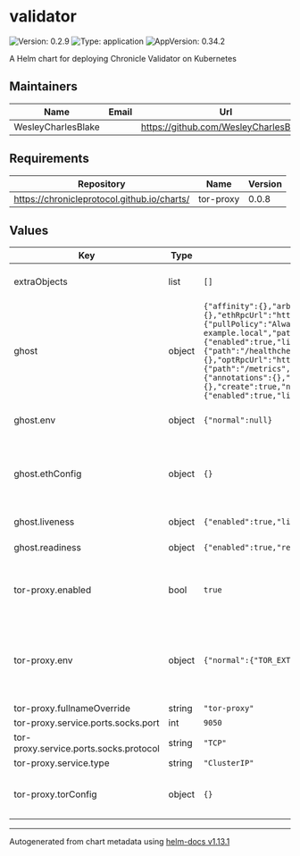 # validator

![Version: 0.2.9](https://img.shields.io/badge/Version-0.2.9-informational?style=flat-square) ![Type: application](https://img.shields.io/badge/Type-application-informational?style=flat-square) ![AppVersion: 0.34.2](https://img.shields.io/badge/AppVersion-0.34.2-informational?style=flat-square)

A Helm chart for deploying Chronicle Validator on Kubernetes

## Maintainers

| Name | Email | Url |
| ---- | ------ | --- |
| WesleyCharlesBlake |  | <https://github.com/WesleyCharlesBlake/> |

## Requirements

| Repository | Name | Version |
|------------|------|---------|
| https://chronicleprotocol.github.io/charts/ | tor-proxy | 0.0.8 |

## Values

| Key | Type | Default | Description |
|-----|------|---------|-------------|
| extraObjects | list | `[]` | Extra K8s manifests to deploy |
| ghost | object | `{"affinity":{},"arbRpcUrl":"https://arbitrum.drpc.org","chainId":"1","chainName":"eth","env":{"normal":null},"ethArchRpcUrl":"https://mainnet.infura.io/v3/","ethChainId":"1","ethConfig":{},"ethRpcUrl":"https://eth.llamarpc.com","fullnameOverride":"ghost","gnoRpcUrl":"https://gnosis-pokt.nodies.app","image":{"pullPolicy":"Always","repository":"ghcr.io/chronicleprotocol/ghost","tag":""},"imagePullSecrets":[],"ingress":{"annotations":{},"className":"","enabled":false,"hosts":[{"host":"chart-example.local","paths":[{"path":"/","pathType":"ImplementationSpecific"}]}],"tls":[]},"libP2pSubscriptionBufferSize":"4096","libp2pValidateQueueSize":"4096","liveness":{"enabled":true,"livenessProbe":{"httpGet":{"path":"/healthcheck","port":9100},"initialDelaySeconds":30,"periodSeconds":60}},"logFormat":"json","logLevel":"info","mntRpcUrl":"https://rpc.mantle.xyz","nameOverride":"","nodeSelector":{},"optRpcUrl":"https://mainnet.optimism.io","podAnnotations":{},"podSecurityContext":{},"polRpcUrl":"https://zkevm-rpc.com","readiness":{"enabled":true,"readinessProbe":{"httpGet":{"path":"/metrics","port":9100},"initialDelaySeconds":30,"periodSeconds":60}},"replicaCount":1,"resources":{},"rpcUrl":"https://eth.llamarpc.com","securityContext":{},"service":{"annotations":{},"ports":{"libp2p":{"port":8000,"protocol":"TCP"},"metrics":{"port":9100,"protocol":"TCP"}},"type":"ClusterIP"},"serviceAccount":{"annotations":{},"create":true,"name":""},"tolerations":[],"watchdogConfigReg":"0x94Fea534aef6df5cF66C2DAE5CE0A05d10C068F3","watchdogInterval":"900s","webApi":{"enabled":true,"listenAddr":":8080","socks5ProxyAddr":"tor-proxy:9050"}}` | Values for Ghost |
| ghost.env | object | `{"normal":null}` | Environment variable listing |
| ghost.ethConfig | object | `{}` | use only existing secret OR env vars, do not provide both |
| ghost.liveness | object | `{"enabled":true,"livenessProbe":{"httpGet":{"path":"/healthcheck","port":9100},"initialDelaySeconds":30,"periodSeconds":60}}` | Liveness probe |
| ghost.readiness | object | `{"enabled":true,"readinessProbe":{"httpGet":{"path":"/metrics","port":9100},"initialDelaySeconds":30,"periodSeconds":60}}` | Readiness probe |
| tor-proxy.enabled | bool | `true` | values for tor-proxy: refer to the [tor-proxy](https://github.com/chronicleprotocol/charts/blob/main/charts/tor-proxy/values.yaml) subchart |
| tor-proxy.env | object | `{"normal":{"TOR_EXTRA_ARGS":"SocksPort 0.0.0.0:9050\nHiddenServiceDir /var/lib/tor/hidden_services\nHiddenServicePort 8888 ghost:8080\n"}}` | non-sensitive variables passed to container as environment variables |
| tor-proxy.fullnameOverride | string | `"tor-proxy"` |  |
| tor-proxy.service.ports.socks.port | int | `9050` |  |
| tor-proxy.service.ports.socks.protocol | string | `"TCP"` |  |
| tor-proxy.service.type | string | `"ClusterIP"` |  |
| tor-proxy.torConfig | object | `{}` | provide tor keys from existing secret |

----------------------------------------------
Autogenerated from chart metadata using [helm-docs v1.13.1](https://github.com/norwoodj/helm-docs/releases/v1.13.1)

